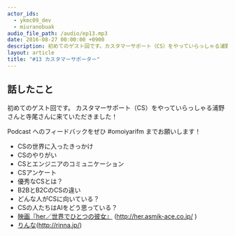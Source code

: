 ```yaml
---
actor_ids:
  - ykmc09_dev
  - miuranobuak
audio_file_path: /audio/ep13.mp3
date: 2016-08-27 00:00:00 +0900
description: 初めてのゲスト回です。カスタマーサポート（CS）をやっていらっしゃる浦野さんと寺尾さんに来ていただきました！
layout: article
title: "#13 カスタマーサポーター"
---
```


## 話したこと
初めてのゲスト回です。
カスタマーサポート（CS）をやっていらっしゃる浦野さんと寺尾さんに来ていただきました！

Podcast へのフィードバックをぜひ #omoiyarifm までお願いします！

- CSの世界に入ったきっかけ
- CSのやりがい
- CSとエンジニアのコミュニケーション
- CSアンケート
- 優秀なCSとは？
- B2BとB2CのCSの違い
- どんな人がCSに向いている？
- CSの人たちはAIをどう思っている？
- [映画『her／世界でひとつの彼女』](http://her.asmik-ace.co.jp/) (http://her.asmik-ace.co.jp/ ) 
- [りんな](http://rinna.jp/)(http://rinna.jp/) 